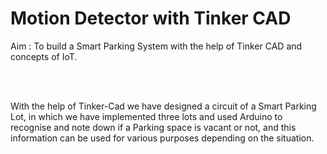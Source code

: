 # Motion Detector with Tinker CAD


Aim : To build a Smart Parking System with the help of Tinker CAD and concepts of IoT.


<br><br>

With the help of Tinker-Cad we have designed a circuit of a Smart Parking Lot, in which we have implemented three lots and used Arduino to recognise and note down if a Parking space is vacant or not, and this information can be used for various purposes depending on the situation.